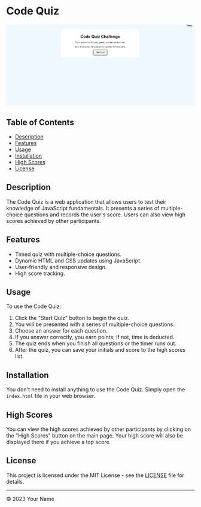 # Code Quiz

![Quiz Demo](./image/Screenshot%202023-10-02%20213351.png)

## Table of Contents

- [Description](#description)
- [Features](#features)
- [Usage](#usage)
- [Installation](#installation)
- [High Scores](#high-scores)
- [License](#license)

## Description

The Code Quiz is a web application that allows users to test their knowledge of JavaScript fundamentals. It presents a series of multiple-choice questions and records the user's score. Users can also view high scores achieved by other participants.

## Features

- Timed quiz with multiple-choice questions.
- Dynamic HTML and CSS updates using JavaScript.
- User-friendly and responsive design.
- High score tracking.

## Usage

To use the Code Quiz:

1. Click the "Start Quiz" button to begin the quiz.
2. You will be presented with a series of multiple-choice questions.
3. Choose an answer for each question.
4. If you answer correctly, you earn points; if not, time is deducted.
5. The quiz ends when you finish all questions or the timer runs out.
6. After the quiz, you can save your initials and score to the high scores list.

## Installation

You don't need to install anything to use the Code Quiz. Simply open the `index.html` file in your web browser.

## High Scores

You can view the high scores achieved by other participants by clicking on the "High Scores" button on the main page. Your high score will also be displayed there if you achieve a top score.

## License

This project is licensed under the MIT License - see the [LICENSE](LICENSE) file for details.

---

© 2023 Your Name
